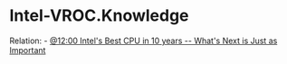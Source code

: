 # Intel-VROC.Knowledge
Relation: - [@12:00 Intel's Best CPU in 10 years -- What's Next is Just as Important](https://youtu.be/_uKxEkgGu9g?t=720)
